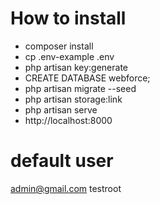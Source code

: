 # How to install

* composer install
* cp .env-example .env
* php artisan key:generate
* CREATE DATABASE webforce;
* php artisan migrate --seed
* php artisan storage:link
* php artisan serve
* http://localhost:8000

# default user
admin@gmail.com
testroot